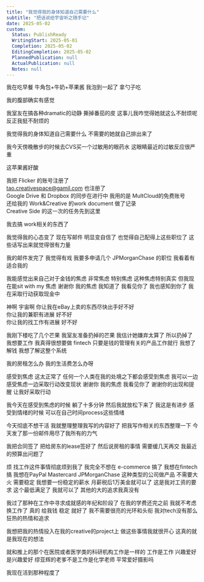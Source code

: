 ```yaml
---  
title: "我觉得我的身体知道自己需要什么"  
subtitle: "把话说给宇宙听之随手记"  
date: 2025-05-02  
custom:  
  Status: PublishReady  
  WritingStart: 2025-05-01  
  Completion: 2025-05-02  
  EditingCompletion: 2025-05-02  
  PlannedPublication: null  
  ActualPublication: null  
  Notes: null  
---  
```

  
我在吃早餐 牛角包+牛奶+苹果酱 我泡到一起了 拿勺子吃   
  
我的腹部确实有感觉   
  
我室友在搞各种dramatic的动静 撕掉番茄的皮 这事儿我咋觉得她就这么不耐烦呢 反正我挺不耐烦的  
  
我觉得我的身体知道自己需要什么 不需要的她就自己排出来了  
  
我今天傍晚散步的时候去CVS买一个过敏用的眼药水 这眼睛最近的过敏反应很严重  
  
这苹果酱好酸  
  
我把 Flicker 的账号注册了   
tao.creativespace@gamil.com 也注册了   
Google Drive 和 Dropbox 的同步在进行中 我用的是 MultCloud的免费账号   
还给我的 Work&Creative 的work  document 做了记录  
Creative Side 的这一次的任务先到这里   
  
我去搞 work相关的东西了  
  
我觉得我的心态变了 现在写邮件 明显变自信了 也觉得自己配得上这些职位了 这些话写出来就觉得很有力量   
  
我的邮件发完了 我觉得有戏 我要多申请几个 JPMorganChase 的职位 我看着有适合我的   
  
我能感觉出来自己对于金钱的焦虑 非常焦虑 特别焦虑 这种焦虑特别真实 但我现在能sit with my 焦虑 谢谢你 我的焦虑 我知道了 我看见你了 我也感知到你了 我在采取行动获取现金中   
  
神啊 宇宙啊 你让我在eBay上卖的东西尽快出手好不好   
你让我的兼职有进展 好不好   
你让我的找工作有进展 好不好   
  
我刚下楼吃了几个芒果 我室友准备扔掉的芒果 我估计她嫌弃太算了 所以扔掉了 我想要工作 我真得很想要做 fintech 只要是钱的管理有关的产品工作就行 我想了解钱 我想了解这整个系统   
  
我的房租怎么办 我的生活费怎么办呀    
  
感受到焦虑 这太正常了 任何一个人类在我的处境之下都会感受到焦虑 我可以一边感受焦虑一边采取行动改变现状 谢谢你 我的焦虑 我看见你了 谢谢你的出现和提醒 让我好采取行动   
  
我今天在感受到焦虑的时候 躺了十多分钟 然后我就放松下来了 我这是有进步 感受到情绪的时候 可以在自己时间process这些情绪   
  
今天彻底不想干活 我就整理整理我写的内容好了 把我写作相关的东西整理一下 今天发了那一份邮件用尽了我所有的力气  
  
我把合同签了 把给房东的lease签好了 然后说房租的事情 需要缓几天再交 我最近的预算出问题了   
  
烦 找工作这件事情彻底烦到我了 我完全不想在 e-commerce 搞了 我想在fintech搞 我想在PayPal Mastercard JPMorganChase 这种类型的公司做产品 不需要大火 需要稳定 我想要一份稳定的薪水 月薪税后1万美金就可以了 这是我对工资的要求 这个最低满足了 我就可以了 其他的大的追求我真没有   
  
我过了那种在工作中寻求成就感的年纪和阶段了 在我的学费还完之前 我就不考虑换工作了 真的 给我钱 稳定 就好了 我不需要很亮的光环和头衔 我对tech没有那么狂热的热情和追求  
  
我想把我的热情投入在我的creative的project上 做这些事情我就很开心  这真的就是我现在的想法  
  
就和推上的那个在医院或者医学类的科研机构工作是一样的 工作是工作 兴趣爱好是兴趣爱好 缪亚辉的老爹不是工作是化学老师 平常爱好摄影吗   
  
我现在活到那种程度了  
  